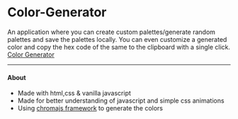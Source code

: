 ﻿# Color-Generator

An application where you can create custom palettes/generate random palettes and save the palettes locally.
You can even customize a generated color and copy the hex code of the same to the clipboard with a single click.
[Color Generator](https://https://therealgeekfruit.github.io/Color-Generator/)

---

#### About

- Made with html,css & vanilla javascript
- Made for better understanding of javascript and simple css animations
- Using [chromajs framework](https://gka.github.io/chroma.js/) to generate the colors


